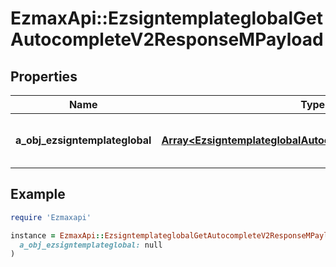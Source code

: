 # EzmaxApi::EzsigntemplateglobalGetAutocompleteV2ResponseMPayload

## Properties

| Name | Type | Description | Notes |
| ---- | ---- | ----------- | ----- |
| **a_obj_ezsigntemplateglobal** | [**Array&lt;EzsigntemplateglobalAutocompleteElementResponse&gt;**](EzsigntemplateglobalAutocompleteElementResponse.md) | An array of Ezsigntemplateglobal autocomplete element response. |  |

## Example

```ruby
require 'Ezmaxapi'

instance = EzmaxApi::EzsigntemplateglobalGetAutocompleteV2ResponseMPayload.new(
  a_obj_ezsigntemplateglobal: null
)
```

